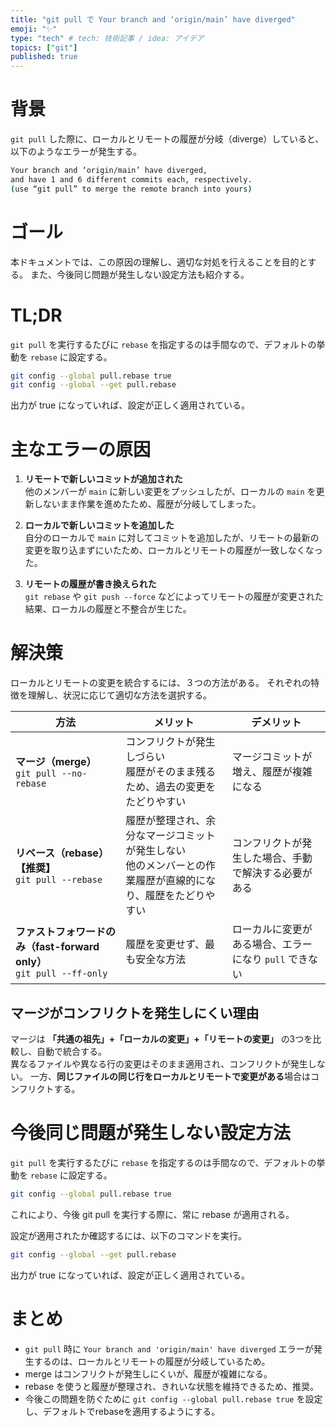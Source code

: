 ```yaml
---
title: "git pull で Your branch and ‘origin/main’ have diverged"
emoji: "✨"
type: "tech" # tech: 技術記事 / idea: アイデア
topics: ["git"]
published: true
---
```


# 背景
`git pull` した際に、ローカルとリモートの履歴が分岐（diverge）していると、以下のようなエラーが発生する。

```sh
Your branch and ‘origin/main’ have diverged,
and have 1 and 6 different commits each, respectively.
(use “git pull” to merge the remote branch into yours)
```

# ゴール
本ドキュメントでは、この原因の理解し、適切な対処を行えることを目的とする。
また、今後同じ問題が発生しない設定方法も紹介する。

# TL;DR

`git pull` を実行するたびに `rebase` を指定するのは手間なので、デフォルトの挙動を `rebase` に設定する。

```sh
git config --global pull.rebase true
git config --global --get pull.rebase
```
出力が true になっていれば、設定が正しく適用されている。

# 主なエラーの原因

1. **リモートで新しいコミットが追加された**  
   他のメンバーが `main` に新しい変更をプッシュしたが、ローカルの `main` を更新しないまま作業を進めたため、履歴が分岐してしまった。

2. **ローカルで新しいコミットを追加した**  
   自分のローカルで `main` に対してコミットを追加したが、リモートの最新の変更を取り込まずにいたため、ローカルとリモートの履歴が一致しなくなった。

3. **リモートの履歴が書き換えられた**  
   `git rebase` や `git push --force` などによってリモートの履歴が変更された結果、ローカルの履歴と不整合が生じた。

# 解決策

ローカルとリモートの変更を統合するには、３つの方法がある。
それぞれの特徴を理解し、状況に応じて適切な方法を選択する。

| 方法 | メリット | デメリット |
|------|---------|-----------|
| **マージ（merge）**<br>`git pull --no-rebase` | コンフリクトが発生しづらい<br>履歴がそのまま残るため、過去の変更をたどりやすい | マージコミットが増え、履歴が複雑になる |
| **リベース（rebase）【推奨】**<br>`git pull --rebase` | 履歴が整理され、余分なマージコミットが発生しない<br>他のメンバーとの作業履歴が直線的になり、履歴をたどりやすい | コンフリクトが発生した場合、手動で解決する必要がある |
| **ファストフォワードのみ（fast-forward only）**<br>`git pull --ff-only` | 履歴を変更せず、最も安全な方法 | ローカルに変更がある場合、エラーになり `pull` できない |


## マージがコンフリクトを発生しにくい理由

マージは **「共通の祖先」+「ローカルの変更」+「リモートの変更」** の3つを比較し、自動で統合する。  
異なるファイルや異なる行の変更はそのまま適用され、コンフリクトが発生しない。
一方、**同じファイルの同じ行をローカルとリモートで変更がある**場合はコンフリクトする。


# 今後同じ問題が発生しない設定方法
`git pull` を実行するたびに `rebase` を指定するのは手間なので、デフォルトの挙動を `rebase` に設定する。


```sh
git config --global pull.rebase true
```
これにより、今後 git pull を実行する際に、常に rebase が適用される。

設定が適用されたか確認するには、以下のコマンドを実行。
```sh
git config --global --get pull.rebase
```

出力が true になっていれば、設定が正しく適用されている。

# まとめ
- `git pull` 時に `Your branch and 'origin/main' have diverged` エラーが発生するのは、ローカルとリモートの履歴が分岐しているため。
- merge はコンフリクトが発生しにくいが、履歴が複雑になる。
- rebase を使うと履歴が整理され、きれいな状態を維持できるため、推奨。
- 今後この問題を防ぐために `git config --global pull.rebase true` を設定し、デフォルトでrebaseを適用するようにする。
